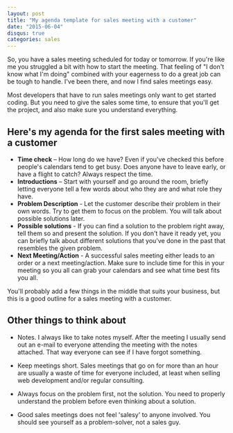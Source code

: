 ```yaml
---
layout: post
title: "My agenda template for sales meeting with a customer"
date: "2015-06-04"
disqus: true
categories: sales
---
```


So, you have a sales meeting scheduled for today or tomorrow. If you're like me you struggled a bit with how to start the meeting. That feeling of "I don't know what I'm doing" combined with your eagerness to do a great job can be tough to handle. I've been there, and now I find sales meetings easy. 

Most developers that have to run sales meetings only want to get started coding. But you need to give the sales some time, to ensure that you'll get the project, and also make sure you understand everything.

## Here's my agenda for the first sales meeting with a customer

 * __Time check__ – How long do we have? Even if you've checked this before people's calendars tend to get busy. Does anyone have to leave early, or have a flight to catch? Always respect the time.
 * __Introductions__ – Start with yourself and go around the room, briefly letting everyone tell a few words about who they are and what role they have.
 * __Problem Description__ - Let the customer describe their problem in their own words. Try to get them to focus on the problem. You will talk about possible solutions later. 
 * __Possible solutions__ - If you can find a solution to the problem right away, tell them so and present the solution. If you don't have it ready yet, you can briefly talk about different solutions that you've done in the past that resembles the given problem. 
 * __Next Meeting/Action__ - A successful sales meeting either leads to an order or a next meeting/action. Make sure to include time for this in your meeting so you all can grab your calendars and see what time best fits you all. 

You'll probably add a few things in the middle that suits your business, but this is a good outline for a sales meeting with a customer. 

## Other things to think about

 * Notes. I always like to take notes myself. After the meeting I usually send out an e-mail to everyone attending the meeting with the notes attached. That way everyone can see if I have forgot something.

 * Keep meetings short. Sales meetings that go on for more than an hour are usually a waste of time for everyone included, at least when selling web development and/or regular consulting.

 * Always focus on the problem first, not the solution. You need to properly understand the problem before even thinking about a solution.

 * Good sales meetings does not feel 'salesy' to anyone involved. You should see yourself as a problem-solver, not a sales guy. 
